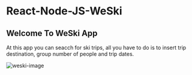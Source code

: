 # React-Node-JS-WeSki

## Welcome To WeSki App
At this app you can seacch for ski trips, all you have to do is to insert trip destination, group number of people and trip dates.



![weski-image](https://user-images.githubusercontent.com/57434735/198832351-da4a5900-855c-477d-a053-71795c8ef3f2.PNG)
